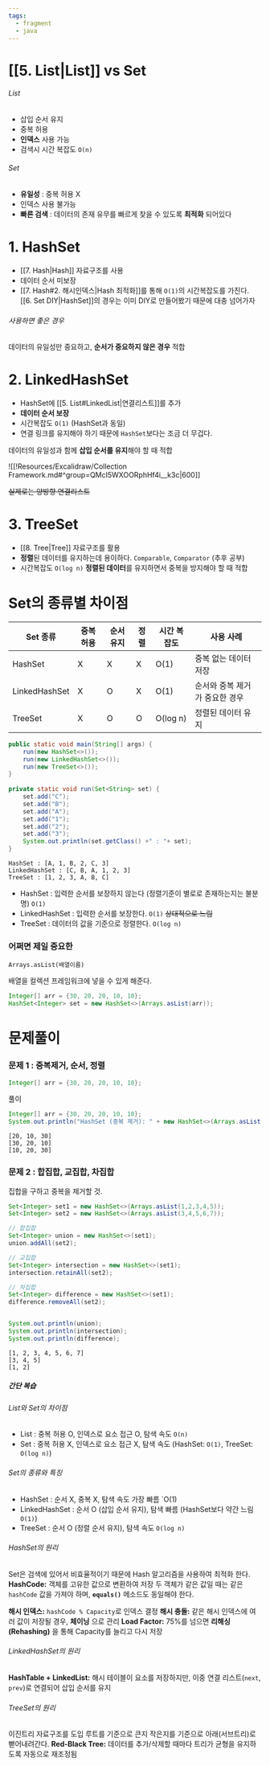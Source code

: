 ```yaml
---
tags:
  - fragment
  - java
---
```

# [[5. List|List]] vs Set
###### List
- 삽입 순서 유지
- 중복 허용
- **인덱스** 사용 가능
- 검색시 시간 복잡도 `O(n)`
###### Set
- **유일성** : 중복 허용 X
- 인덱스 사용 불가능
- **빠른 검색** : 데이터의 존재 유무를 빠르게 찾을 수 있도록 **최적화** 되어있다

# 1. HashSet
- [[7. Hash|Hash]] 자료구조를 사용
- 데이터 순서  미보장
- [[7. Hash#2. 해시인덱스|Hash 최적화]]를 통해 `O(1)`의 시간복잡도를 가진다.
[[6. Set DIY|HashSet]]의 경우는 이미 DIY로 만들어봤기 때문에 대충 넘어가자
###### 사용하면 좋은 경우
데이터의 유일성만 중요하고, **순서가 중요하지 않은 경우** 적합

# 2. LinkedHashSet
- HashSet에 [[5. List#LinkedList|연결리스트]]를 추가
- **데이터 순서 보장**
- 시간복잡도 `O(1)` (HashSet과 동일)
- 연결 링크를 유지해야 하기 때문에 `HashSet`보다는 조금 더 무겁다.

데이터의 유일성과 함께 **삽입 순서를 유지**해야 할 때 적합

![[!Resources/Excalidraw/Collection Framework.md#^group=QMcI5WXOORphHf4i__k3c|600]]

~~실제로는 양방향 연결리스트~~

# 3. TreeSet
- [[8. Tree|Tree]] 자료구조를 활용
- **정렬**된 데이터를 유지하는데 용이하다. `Comparable`, `Comparator` (추후 공부)
- 시간복잡도 `O(log n)`
**정렬된 데이터**를 유지하면서 중복을 방지해야 할 때 적합
# Set의 종류별 차이점

| Set 종류        | 중복 허용 | 순서 유지 | 정렬  | 시간 복잡도   | 사용 사례             |
| ------------- | ----- | ----- | --- | -------- | ----------------- |
| HashSet       | X     | X     | X   | O(1)     | 중복 없는 데이터 저장      |
| LinkedHashSet | X     | O     | X   | O(1)     | 순서와 중복 제거가 중요한 경우 |
| TreeSet       | X     | O     | O   | O(log n) | 정렬된 데이터 유지        |

```java
public static void main(String[] args) {  
    run(new HashSet<>());  
    run(new LinkedHashSet<>());  
    run(new TreeSet<>());  
}  
  
private static void run(Set<String> set) {  
    set.add("C");  
    set.add("B");  
    set.add("A");  
    set.add("1");  
    set.add("2");  
    set.add("3");  
    System.out.println(set.getClass() +" : "+ set);  
}
```

```
HashSet : [A, 1, B, 2, C, 3]
LinkedHashSet : [C, B, A, 1, 2, 3]
TreeSet : [1, 2, 3, A, B, C]
```

- HashSet : 입력한 순서를 보장하지 않는다 (정렬기준이 별로로 존재하는지는 불분명) `O(1)`
- LinkedHashSet : 입력한 순서를 보장한다.  `O(1)` ~~상대적으로 느림~~
- TreeSet : 데이터의 값을 기준으로 정렬한다.  `O(log n)`


### 어쩌면 제일 중요한
`Arrays.asList(배열이름)`

배열을 컬렉션 프레임워크에 넣을 수 있게 해준다.
```java
Integer[] arr = {30, 20, 20, 10, 10};  
HashSet<Integer> set = new HashSet<>(Arrays.asList(arr));  
```


# 문제풀이

### 문제 1 : 중복제거, 순서, 정렬
```java
Integer[] arr = {30, 20, 20, 10, 10};
```

풀이
```java
Integer[] arr = {30, 20, 20, 10, 10};  
System.out.println("HashSet (중복 제거): " + new HashSet<>(Arrays.asList(arr))); System.out.println("LinkedHashSet (중복 제거 + 순서 유지): " + new LinkedHashSet<>(Arrays.asList(arr))); System.out.println("TreeSet (중복 제거 + 정렬): " + new TreeSet<>(Arrays.asList(arr)));
```

```
[20, 10, 30]
[30, 20, 10]
[10, 20, 30]
```

### 문제 2 : 합집합, 교집합, 차집합

집합을 구하고 중복을 제거할 것.

```java
Set<Integer> set1 = new HashSet<>(Arrays.asList(1,2,3,4,5));  
Set<Integer> set2 = new HashSet<>(Arrays.asList(3,4,5,6,7));
```

```java
// 합집합
Set<Integer> union = new HashSet<>(set1);  
union.addAll(set2);  

// 교집합
Set<Integer> intersection = new HashSet<>(set1);  
intersection.retainAll(set2);  

// 차집합
Set<Integer> difference = new HashSet<>(set1);  
difference.removeAll(set2);  


System.out.println(union);
System.out.println(intersection);  
System.out.println(difference);
```

```
[1, 2, 3, 4, 5, 6, 7]
[3, 4, 5]
[1, 2]
```



##### 간단 복습
###### List와 Set의 차이점
- List : 중복 허용 O, 인덱스로 요소 접근 O, 탐색 속도 `O(n)`
- Set : 중복 허용 X, 인덱스로 요소 접근 X, 탐색 속도 (HashSet: `O(1)`, TreeSet: `O(log n)`)

###### Set의 종류와 특징
- HashSet : 순서 X, 중복 X, 탐색 속도 가장 빠름 `O(1)
- LinkedHashSet : 순서 O (삽입 순서 유지), 탐색 빠름 (HashSet보다 약간 느림 `O(1)`)
- TreeSet : 순서 O (정렬 순서 유지), 탐색 속도 `O(log n)`
###### HashSet의 원리
Set은 검색에 있어서 비효율적이기 때문에 Hash 알고리즘을 사용하여 최적화 한다.
**HashCode:** 객체를 고유한 값으로 변환하여 저장
두 객체가 같은 값일 때는 같은 `hashCode` 값을 가져야 하며, **`equals()`** 메소드도 동일해야 한다.

**해시 인덱스:** `hashCode % Capacity`로 인덱스 결정
**해시 충돌:** 같은 해시 인덱스에 여러 값이 저장될 경우, **체이닝** 으로 관리
**Load Factor:** 75%를 넘으면 **리해싱(Rehashing)** 을 통해 Capacity를 늘리고 다시 저장
###### LinkedHashSet의 원리
**HashTable + LinkedList:** 해시 테이블이 요소를 저장하지만, 
이중 연결 리스트(`next`, `prev`)로 연결되어 삽입 순서를 유지
###### TreeSet의 원리
이진트리 자료구조를 도입
루트를 기준으로 큰지 작은지를 기준으로 아래(서브트리)로 뻗어내려간다.
**Red-Black Tree:** 데이터를 추가/삭제할 때마다 트리가 균형을 유지하도록 자동으로 재조정됨
